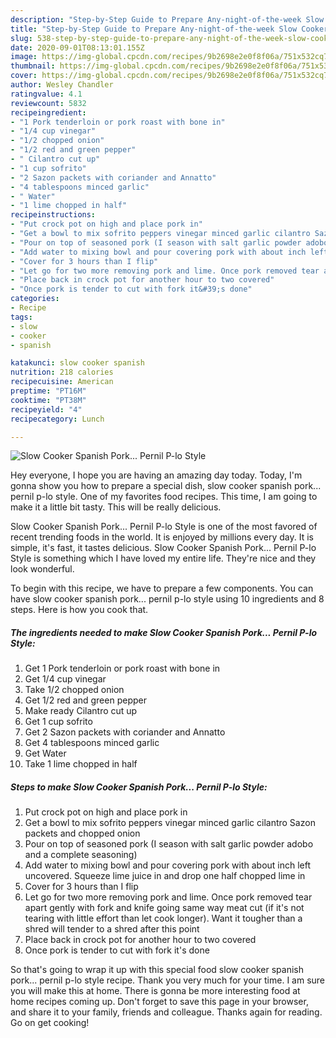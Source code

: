 ```yaml
---
description: "Step-by-Step Guide to Prepare Any-night-of-the-week Slow Cooker Spanish Pork... Pernil P-lo Style"
title: "Step-by-Step Guide to Prepare Any-night-of-the-week Slow Cooker Spanish Pork... Pernil P-lo Style"
slug: 538-step-by-step-guide-to-prepare-any-night-of-the-week-slow-cooker-spanish-pork-pernil-p-lo-style
date: 2020-09-01T08:13:01.155Z
image: https://img-global.cpcdn.com/recipes/9b2698e2e0f8f06a/751x532cq70/slow-cooker-spanish-pork-pernil-p-lo-style-recipe-main-photo.jpg
thumbnail: https://img-global.cpcdn.com/recipes/9b2698e2e0f8f06a/751x532cq70/slow-cooker-spanish-pork-pernil-p-lo-style-recipe-main-photo.jpg
cover: https://img-global.cpcdn.com/recipes/9b2698e2e0f8f06a/751x532cq70/slow-cooker-spanish-pork-pernil-p-lo-style-recipe-main-photo.jpg
author: Wesley Chandler
ratingvalue: 4.1
reviewcount: 5832
recipeingredient:
- "1 Pork tenderloin or pork roast with bone in"
- "1/4 cup vinegar"
- "1/2 chopped onion"
- "1/2 red and green pepper"
- " Cilantro cut up"
- "1 cup sofrito"
- "2 Sazon packets with coriander and Annatto"
- "4 tablespoons minced garlic"
- " Water"
- "1 lime chopped in half"
recipeinstructions:
- "Put crock pot on high and place pork in"
- "Get a bowl to mix sofrito peppers vinegar minced garlic cilantro Sazon packets and chopped onion"
- "Pour on top of seasoned pork (I season with salt garlic powder adobo and a complete  seasoning)"
- "Add water to mixing bowl and pour covering pork with about inch left uncovered. Squeeze lime juice in and drop one half chopped lime in"
- "Cover for 3 hours than I flip"
- "Let go for two more removing pork and lime. Once pork removed tear apart gently with fork and knife going same way meat cut (if it&#39;s not tearing with little effort than let cook longer). Want it tougher than a shred will tender to a shred after this point"
- "Place back in crock pot for another hour to two covered"
- "Once pork is tender to cut with fork it&#39;s done"
categories:
- Recipe
tags:
- slow
- cooker
- spanish

katakunci: slow cooker spanish 
nutrition: 218 calories
recipecuisine: American
preptime: "PT16M"
cooktime: "PT38M"
recipeyield: "4"
recipecategory: Lunch

---
```



![Slow Cooker Spanish Pork... Pernil P-lo Style](https://img-global.cpcdn.com/recipes/9b2698e2e0f8f06a/751x532cq70/slow-cooker-spanish-pork-pernil-p-lo-style-recipe-main-photo.jpg)

Hey everyone, I hope you are having an amazing day today. Today, I'm gonna show you how to prepare a special dish, slow cooker spanish pork... pernil p-lo style. One of my favorites food recipes. This time, I am going to make it a little bit tasty. This will be really delicious.



Slow Cooker Spanish Pork... Pernil P-lo Style is one of the most favored of recent trending foods in the world. It is enjoyed by millions every day. It is simple, it's fast, it tastes delicious. Slow Cooker Spanish Pork... Pernil P-lo Style is something which I have loved my entire life. They're nice and they look wonderful.


To begin with this recipe, we have to prepare a few components. You can have slow cooker spanish pork... pernil p-lo style using 10 ingredients and 8 steps. Here is how you cook that.

<!--inarticleads1-->

##### The ingredients needed to make Slow Cooker Spanish Pork... Pernil P-lo Style:

1. Get 1 Pork tenderloin or pork roast with bone in
1. Get 1/4 cup vinegar
1. Take 1/2 chopped onion
1. Get 1/2 red and green pepper
1. Make ready  Cilantro cut up
1. Get 1 cup sofrito
1. Get 2 Sazon packets with coriander and Annatto
1. Get 4 tablespoons minced garlic
1. Get  Water
1. Take 1 lime chopped in half




<!--inarticleads2-->

##### Steps to make Slow Cooker Spanish Pork... Pernil P-lo Style:

1. Put crock pot on high and place pork in
1. Get a bowl to mix sofrito peppers vinegar minced garlic cilantro Sazon packets and chopped onion
1. Pour on top of seasoned pork (I season with salt garlic powder adobo and a complete  seasoning)
1. Add water to mixing bowl and pour covering pork with about inch left uncovered. Squeeze lime juice in and drop one half chopped lime in
1. Cover for 3 hours than I flip
1. Let go for two more removing pork and lime. Once pork removed tear apart gently with fork and knife going same way meat cut (if it&#39;s not tearing with little effort than let cook longer). Want it tougher than a shred will tender to a shred after this point
1. Place back in crock pot for another hour to two covered
1. Once pork is tender to cut with fork it&#39;s done




So that's going to wrap it up with this special food slow cooker spanish pork... pernil p-lo style recipe. Thank you very much for your time. I am sure you will make this at home. There is gonna be more interesting food at home recipes coming up. Don't forget to save this page in your browser, and share it to your family, friends and colleague. Thanks again for reading. Go on get cooking!
